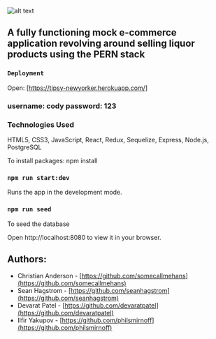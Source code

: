 ![alt text](http://https://live.staticflickr.com/65535/52035385485_743276f02b_z.jpg)
## A fully functioning mock e-commerce application revolving around selling liquor products using the PERN stack

### `Deployment`
Open: [https://tipsy-newyorker.herokuapp.com/]

### username: cody password: 123

### Technologies Used
HTML5, CSS3, JavaScript, React, Redux, Sequelize, Express, Node.js, PostgreSQL


To install packages: npm install

### `npm run start:dev`
Runs the app in the development mode.

### `npm run seed`
To seed the database

Open http://localhost:8080 to view it in your browser.


## Authors:

- Christian Anderson - [https://github.com/somecallmehans](https://github.com/somecallmehans)
- Sean Hagstrom - [https://github.com/seanhagstrom](https://github.com/seanhagstrom)
- Devarat Patel - [https://github.com/devaratpatel](https://github.com/devaratpatel)
- Ilfir Yakupov - [https://github.com/philsmirnoff](https://github.com/philsmirnoff)



